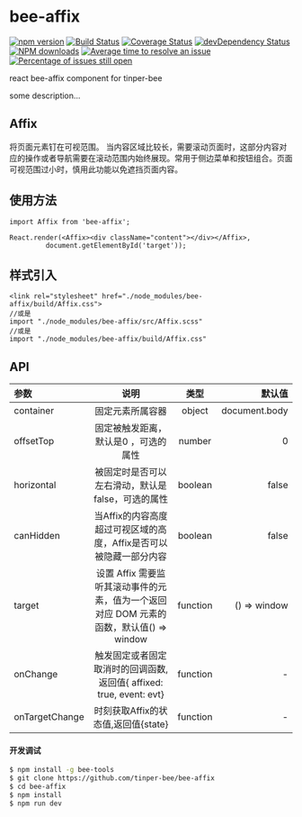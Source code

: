# bee-affix

[![npm version](https://img.shields.io/npm/v/bee-affix.svg)](https://www.npmjs.com/package/bee-affix)
[![Build Status](https://img.shields.io/travis/tinper-bee/bee-affix/master.svg)](https://travis-ci.org/tinper-bee/bee-affix)
[![Coverage Status](https://coveralls.io/repos/github/tinper-bee/bee-affix/badge.svg?branch=master)](https://coveralls.io/github/tinper-bee/bee-affix?branch=master)
[![devDependency Status](https://img.shields.io/david/dev/tinper-bee/bee-affix.svg)](https://david-dm.org/tinper-bee/bee-affix#info=devDependencies)
[![NPM downloads](http://img.shields.io/npm/dm/bee-affix.svg?style=flat)](https://npmjs.org/package/bee-affix)
[![Average time to resolve an issue](http://isitmaintained.com/badge/resolution/tinper-bee/bee-affix.svg)](http://isitmaintained.com/project/tinper-bee/bee-affix "Average time to resolve an issue")
[![Percentage of issues still open](http://isitmaintained.com/badge/open/tinper-bee/bee-affix.svg)](http://isitmaintained.com/project/tinper-bee/bee-affix "Percentage of issues still open")


react bee-affix component for tinper-bee

some description...

## Affix
将页面元素钉在可视范围。
当内容区域比较长，需要滚动页面时，这部分内容对应的操作或者导航需要在滚动范围内始终展现。常用于侧边菜单和按钮组合。页面可视范围过小时，慎用此功能以免遮挡页面内容。

## 使用方法

```
import Affix from 'bee-affix';

React.render(<Affix><div className="content"></div></Affix>,
         document.getElementById('target'));
```

## 样式引入

```
<link rel="stylesheet" href="./node_modules/bee-affix/build/Affix.css">
//或是
import "./node_modules/bee-affix/src/Affix.scss"
//或是
import "./node_modules/bee-affix/build/Affix.css"
```

## API

|参数|说明|类型|默认值|
|:--|:---:|:--:|---:|
|container|固定元素所属容器|object|document.body|
|offsetTop|固定被触发距离，默认是0 ，可选的属性|number|0|
|horizontal|被固定时是否可以左右滑动，默认是false，可选的属性|boolean|false|
|canHidden|当Affix的内容高度超过可视区域的高度，Affix是否可以被隐藏一部分内容|boolean|false|
|target|设置 Affix 需要监听其滚动事件的元素，值为一个返回对应 DOM 元素的函数，默认值() => window |function|() => window|
|onChange|触发固定或者固定取消时的回调函数,返回值{ affixed: true, event: evt} |function|-|
|onTargetChange|时刻获取Affix的状态值,返回值{state} |function|-|
#### 开发调试

```sh
$ npm install -g bee-tools
$ git clone https://github.com/tinper-bee/bee-affix
$ cd bee-affix
$ npm install
$ npm run dev
```
